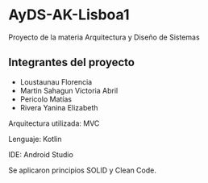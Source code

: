# AyDS-AK-Lisboa1
Proyecto de la materia Arquitectura y Diseño de Sistemas 

## Integrantes del proyecto
* Loustaunau Florencia 
* Martin Sahagun Victoria Abril 
* Pericolo Matías
* Rivera Yanina Elizabeth

Arquitectura utilizada: MVC

Lenguaje: Kotlin

IDE: Android Studio 

Se aplicaron principios SOLID y Clean Code. 
